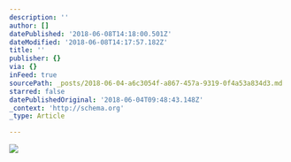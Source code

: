 ```yaml
---
description: ''
author: []
datePublished: '2018-06-08T14:18:00.501Z'
dateModified: '2018-06-08T14:17:57.182Z'
title: ''
publisher: {}
via: {}
inFeed: true
sourcePath: _posts/2018-06-04-a6c3054f-a867-457a-9319-0f4a53a834d3.md
starred: false
datePublishedOriginal: '2018-06-04T09:48:43.148Z'
_context: 'http://schema.org'
_type: Article

---
```

![](https://the-grid-user-content.s3-us-west-2.amazonaws.com/64fdbb21-15cd-4656-9ec4-1bacc27856d9.jpg)